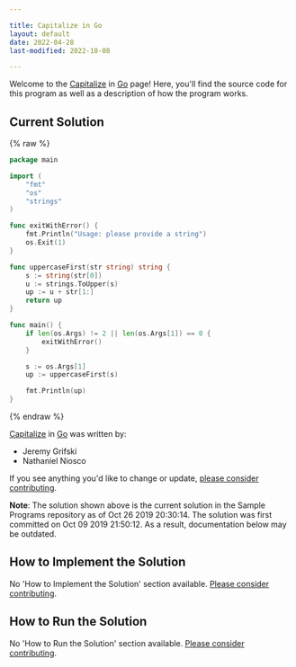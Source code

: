 ```yaml
---

title: Capitalize in Go
layout: default
date: 2022-04-28
last-modified: 2022-10-08

---
```


Welcome to the [Capitalize](https://sampleprograms.io/projects/capitalize) in [Go](https://sampleprograms.io/languages/go) page! Here, you'll find the source code for this program as well as a description of how the program works.

## Current Solution

{% raw %}

```go
package main

import (
	"fmt"
	"os"
	"strings"
)

func exitWithError() {
	fmt.Println("Usage: please provide a string")
	os.Exit(1)
}

func uppercaseFirst(str string) string {
	s := string(str[0])
	u := strings.ToUpper(s)
	up := u + str[1:]
	return up
}

func main() {
	if len(os.Args) != 2 || len(os.Args[1]) == 0 {
		exitWithError()
	}

	s := os.Args[1]
	up := uppercaseFirst(s)

	fmt.Println(up)
}
```

{% endraw %}

[Capitalize](https://sampleprograms.io/projects/capitalize) in [Go](https://sampleprograms.io/languages/go) was written by:

- Jeremy Grifski
- Nathaniel Niosco

If you see anything you'd like to change or update, [please consider contributing](https://github.com/TheRenegadeCoder/sample-programs).

**Note**: The solution shown above is the current solution in the Sample Programs repository as of Oct 26 2019 20:30:14. The solution was first committed on Oct 09 2019 21:50:12. As a result, documentation below may be outdated.

## How to Implement the Solution

No 'How to Implement the Solution' section available. [Please consider contributing](https://github.com/TheRenegadeCoder/sample-programs-website).

## How to Run the Solution

No 'How to Run the Solution' section available. [Please consider contributing](https://github.com/TheRenegadeCoder/sample-programs-website).